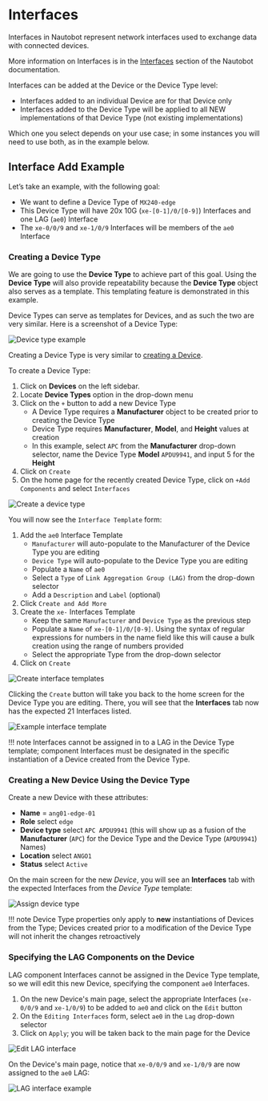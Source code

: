 # Interfaces

Interfaces in Nautobot represent network interfaces used to exchange data with connected devices.

More information on Interfaces is in the [Interfaces](../../core-data-model/dcim/interface.md) section of the Nautobot documentation.

Interfaces can be added at the Device or the Device Type level:

* Interfaces added to an individual Device are for that Device only
* Interfaces added to the Device Type will be applied to all NEW implementations of that Device Type (not existing implementations)

Which one you select depends on your use case; in some instances you will need to use both, as in the example below.

## Interface Add Example

Let’s take an example, with the following goal:

* We want to define a Device Type of `MX240-edge`
* This Device Type will have 20x 10G (`xe-[0-1]/0/[0-9]`) Interfaces and one LAG (`ae0`) Interface
* The `xe-0/0/9` and `xe-1/0/9` Interfaces will be members of the `ae0` Interface

### Creating a Device Type

We are going to use the **Device Type** to achieve part of this goal. Using the **Device Type** will also provide repeatability
because the **Device Type** object also serves as a template. This templating feature is demonstrated in this example.

Device Types can serve as templates for Devices, and as such the two are very similar. Here is a screenshot of a Device Type:

![Device type example](../images/getting-started-nautobot-ui/21-device-type.png)

Creating a Device Type is very similar to [creating a Device](creating-devices.md).

To create a Device Type:

1. Click on **Devices** on the left sidebar.
2. Locate **Device Types** option in the drop-down menu
3. Click on the `+` button to add a new Device Type
    * A Device Type requires a **Manufacturer** object to be created prior to creating the Device Type
    * Device Type requires **Manufacturer**, **Model**, and **Height** values at creation
    * In this example, select `APC` from the **Manufacturer** drop-down selector, name the Device Type **Model** `APDU9941`, and input 5 for the **Height**
4. Click on `Create`
5. On the home page for the recently created Device Type, click on `+Add Components` and select `Interfaces`

![Create a device type](../images/getting-started-nautobot-ui/15-create-device-type.png)

You will now see the `Interface Template` form:

1. Add the `ae0` Interface Template
    * `Manufacturer` will auto-populate to the Manufacturer of the Device Type you are editing
    * `Device Type` will auto-populate to the Device Type you are editing
    * Populate a `Name` of `ae0`
    * Select a `Type` of `Link Aggregation Group (LAG)` from the drop-down selector
    * Add a `Description` and `Label` (optional)
2. Click `Create and Add More`
3. Create the `xe-` Interfaces Template
    * Keep the same `Manufacturer` and `Device Type` as the previous step
    * Populate a `Name` of `xe-[0-1]/0/[0-9]`. Using the syntax of regular expressions for numbers in the name field like this will cause a bulk creation using the range of numbers provided
    * Select the appropriate Type from the drop-down selector
4. Click on `Create`

![Create interface templates](../images/getting-started-nautobot-ui/16-interface-templates.png)

Clicking the `Create` button will take you back to the home screen for the Device Type you are editing. There, you will
see that the **Interfaces** tab now has the expected 21 Interfaces listed.

![Example interface template](../images/getting-started-nautobot-ui/17-templated-interfaces.png)

!!! note
    Interfaces cannot be assigned in to a LAG in the Device Type template; component
    Interfaces must be designated in the specific instantiation of a Device created from the Device Type.

### Creating a New Device Using the Device Type

Create a new Device with these attributes:

* **Name** = `ang01-edge-01`
* **Role** select `edge`
* **Device type** select `APC APDU9941` (this will show up as a fusion of the **Manufacturer** (`APC`) for the Device Type and the Device Type (`APDU9941`) Names)
* **Location** select `ANGO1`
* **Status** select `Active`

On the main screen for the new *Device*, you will see an **Interfaces** tab with the expected Interfaces from the *Device Type* template:

![Assign device type](../images/getting-started-nautobot-ui/18-assign-device-type.png)

!!! note
    Device Type properties only apply to **new** instantiations of Devices from the Type;
    Devices created prior to a modification of the Device Type will not inherit the changes retroactively

### Specifying the LAG Components on the Device

LAG component Interfaces cannot be assigned in the Device Type template, so we will
edit this new Device, specifying the component `ae0` Interfaces.

1. On the new Device's main page, select the appropriate Interfaces (`xe-0/0/9` and `xe-1/0/9`) to be added to `ae0` and click on the `Edit` button
2. On the `Editing Interfaces` form, select `ae0` in the `Lag` drop-down selector
3. Click on `Apply`; you will be taken back to the main page for the Device

![Edit LAG interface](../images/getting-started-nautobot-ui/19-edit-ints-for-lag.png)

On the Device's main page, notice that `xe-0/0/9` and `xe-1/0/9` are now assigned to the `ae0` LAG:

![LAG interface example](../images/getting-started-nautobot-ui/20-ints-int-lag.png)

